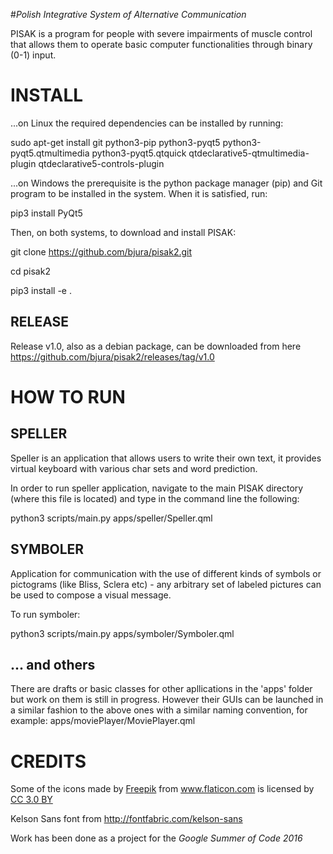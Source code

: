 #*Polish Integrative System of Alternative Communication*

PISAK is a program for people with severe impairments of muscle control that allows them to operate basic computer functionalities through binary (0-1) input.


# INSTALL

...on Linux the required dependencies can be installed by running:

sudo apt-get install git python3-pip python3-pyqt5 python3-pyqt5.qtmultimedia python3-pyqt5.qtquick qtdeclarative5-qtmultimedia-plugin qtdeclarative5-controls-plugin

...on Windows the prerequisite is the python package manager (pip) and Git program to be installed in the system. When it is satisfied, run:

pip3 install PyQt5

Then, on both systems, to download and install PISAK:

git clone https://github.com/bjura/pisak2.git

cd pisak2

pip3 install -e .

## RELEASE

Release v1.0, also as a debian package, can be downloaded from here https://github.com/bjura/pisak2/releases/tag/v1.0


# HOW TO RUN

## SPELLER

Speller is an application that allows users to write their own text, it provides virtual keyboard with various char sets and word prediction.

In order to run speller application, navigate to the main PISAK directory (where this file is located) and type in the command line the following:

python3 scripts/main.py apps/speller/Speller.qml

## SYMBOLER

Application for communication with the use of different kinds of symbols or pictograms (like Bliss, Sclera etc) - any arbitrary set of labeled pictures can be used to compose a visual message.

To run symboler:

python3 scripts/main.py apps/symboler/Symboler.qml

## ... and others

There are drafts or basic classes for other apllications in the 'apps' folder but work on them is still in progress. However their GUIs can be launched in a similar fashion to the above ones with a similar naming convention, for example: apps/moviePlayer/MoviePlayer.qml


# CREDITS

<div>Some of the icons made by <a href="http://www.freepik.com" title="Freepik">Freepik</a> from <a href="http://www.flaticon.com" title="Flaticon">www.flaticon.com</a> is licensed by <a href="http://creativecommons.org/licenses/by/3.0/" title="Creative Commons BY 3.0" target="_blank">CC 3.0 BY</a></div>

Kelson Sans font from http://fontfabric.com/kelson-sans


Work has been done as a project for the *Google Summer of Code 2016*
